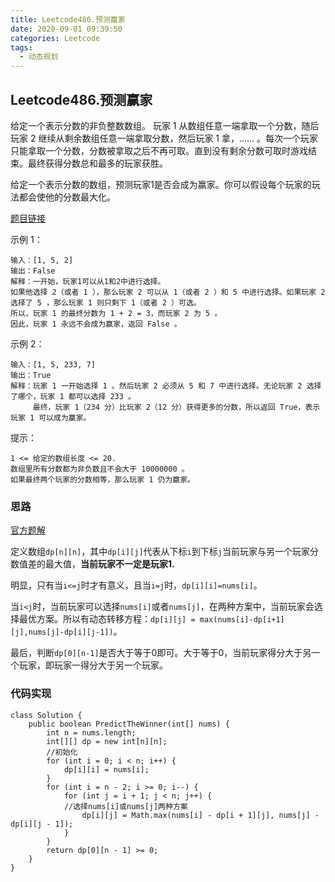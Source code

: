 ```yaml
---
title: Leetcode486.预测赢家
date: 2020-09-01 09:39:50
categories: Leetcode
tags:
  - 动态规划
---
```


## Leetcode486.预测赢家

给定一个表示分数的非负整数数组。 玩家 1 从数组任意一端拿取一个分数，随后玩家 2 继续从剩余数组任意一端拿取分数，然后玩家 1 拿，…… 。每次一个玩家只能拿取一个分数，分数被拿取之后不再可取。直到没有剩余分数可取时游戏结束。最终获得分数总和最多的玩家获胜。

给定一个表示分数的数组，预测玩家1是否会成为赢家。你可以假设每个玩家的玩法都会使他的分数最大化。

 [题目链接](https://leetcode-cn.com/problems/predict-the-winner)

<!--more-->

示例 1：

```
输入：[1, 5, 2]
输出：False
解释：一开始，玩家1可以从1和2中进行选择。
如果他选择 2（或者 1 ），那么玩家 2 可以从 1（或者 2 ）和 5 中进行选择。如果玩家 2 选择了 5 ，那么玩家 1 则只剩下 1（或者 2 ）可选。
所以，玩家 1 的最终分数为 1 + 2 = 3，而玩家 2 为 5 。
因此，玩家 1 永远不会成为赢家，返回 False 。
```



示例 2：

```
输入：[1, 5, 233, 7]
输出：True
解释：玩家 1 一开始选择 1 。然后玩家 2 必须从 5 和 7 中进行选择。无论玩家 2 选择了哪个，玩家 1 都可以选择 233 。
     最终，玩家 1（234 分）比玩家 2（12 分）获得更多的分数，所以返回 True，表示玩家 1 可以成为赢家。
```




提示：

```
1 <= 给定的数组长度 <= 20.
数组里所有分数都为非负数且不会大于 10000000 。
如果最终两个玩家的分数相等，那么玩家 1 仍为赢家。
```



### 思路

[官方题解](https://leetcode-cn.com/problems/predict-the-winner/solution/yu-ce-ying-jia-by-leetcode-solution/)

定义数组`dp[n][n]`，其中`dp[i][j]`代表从下标`i`到下标`j`当前玩家与另一个玩家分数值差的最大值，**当前玩家不一定是玩家1.**

明显，只有当`i<=j`时才有意义，且当`i=j`时，`dp[i][i]=nums[i]`。

当`i<j`时，当前玩家可以选择`nums[i]`或者`nums[j]`，在两种方案中，当前玩家会选择最优方案。所以有动态转移方程：`dp[i][j] = max(nums[i]-dp[i+1][j],nums[j]-dp[i][j-1])`。

最后，判断`dp[0][n-1]`是否大于等于0即可。大于等于0，当前玩家得分大于另一个玩家，即玩家一得分大于另一个玩家。



### 代码实现

```jav
class Solution {
    public boolean PredictTheWinner(int[] nums) {
        int n = nums.length;
        int[][] dp = new int[n][n];
        //初始化
        for (int i = 0; i < n; i++) {
            dp[i][i] = nums[i];
        }
        for (int i = n - 2; i >= 0; i--) {
            for (int j = i + 1; j < n; j++) {
            //选择nums[i]或nums[j]两种方案
                dp[i][j] = Math.max(nums[i] - dp[i + 1][j], nums[j] - dp[i][j - 1]);
            }
        }
        return dp[0][n - 1] >= 0;
    }
}
```

